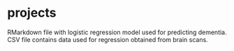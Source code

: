 # projects
RMarkdown file with logistic regression model used for predicting dementia. CSV file contains data used for regression obtained from brain scans. 
